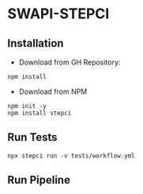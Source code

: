 # SWAPI-STEPCI 


## Installation
- Download from GH Repository:
```
npm install
```

- Download from NPM
```
npm init -y
npm install stepci
```


## Run Tests
```
npx stepci run -v tests/workflow.yml
```


## Run Pipeline 
```
```
